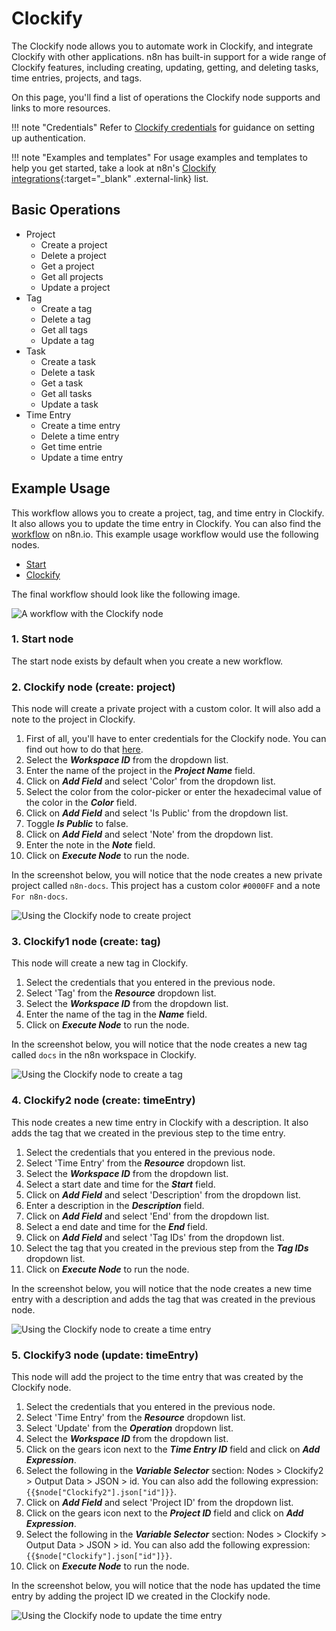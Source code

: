 # Clockify

The Clockify node allows you to automate work in Clockify, and integrate Clockify with other applications. n8n has built-in support for a wide range of Clockify features, including creating, updating, getting, and deleting tasks, time entries, projects, and tags.

On this page, you'll find a list of operations the Clockify node supports and links to more resources.

!!! note "Credentials"
    Refer to [Clockify credentials](/integrations/builtin/credentials/clockify/) for guidance on setting up authentication. 

!!! note "Examples and templates"
    For usage examples and templates to help you get started, take a look at n8n's [Clockify integrations](https://n8n.io/integrations/clockify/){:target="_blank" .external-link} list.


## Basic Operations

* Project
    * Create a project
    * Delete a project
    * Get a project
    * Get all projects
    * Update a project
* Tag
    * Create a tag
    * Delete a tag
    * Get all tags
    * Update a tag
* Task
    * Create a task
    * Delete a task
    * Get a task
    * Get all tasks
    * Update a task
* Time Entry
    * Create a time entry
    * Delete a time entry
    * Get time entrie
    * Update a time entry

## Example Usage

This workflow allows you to create a project, tag, and time entry in Clockify. It also allows you to update the time entry in Clockify. You can also find the [workflow](https://n8n.io/workflows/701) on n8n.io. This example usage workflow would use the following nodes.
- [Start](/integrations/builtin/core-nodes/n8n-nodes-base.start/)
- [Clockify]()

The final workflow should look like the following image.

![A workflow with the Clockify node](/_images/integrations/builtin/app-nodes/clockify/workflow.png)

### 1. Start node

The start node exists by default when you create a new workflow.


### 2. Clockify node (create: project)

This node will create a private project with a custom color. It will also add a note to the project in Clockify.

1. First of all, you'll have to enter credentials for the Clockify node. You can find out how to do that [here](/integrations/builtin/credentials/clockify/).
2. Select the ***Workspace ID*** from the dropdown list.
3. Enter the name of the project in the ***Project Name*** field.
4. Click on ***Add Field*** and select 'Color' from the dropdown list.
5. Select the color from the color-picker or enter the hexadecimal value of the color in the ***Color*** field.
6. Click on ***Add Field*** and select 'Is Public' from the dropdown list.
7. Toggle ***Is Public*** to false.
8. Click on ***Add Field*** and select 'Note' from the dropdown list.
9. Enter the note in the ***Note*** field.
10. Click on ***Execute Node*** to run the node.

In the screenshot below, you will notice that the node creates a new private project called `n8n-docs`. This project has a custom color `#0000FF` and a note `For n8n-docs`.

![Using the Clockify node to create project](/_images/integrations/builtin/app-nodes/clockify/clockify_node.png)



### 3. Clockify1 node (create: tag)

This node will create a new tag in Clockify.

1. Select the credentials that you entered in the previous node.
2. Select 'Tag' from the ***Resource*** dropdown list.
3. Select the ***Workspace ID*** from the dropdown list.
4. Enter the name of the tag in the ***Name*** field.
5. Click on ***Execute Node*** to run the node.


In the screenshot below, you will notice that the node creates a new tag called `docs` in the n8n workspace in Clockify.

![Using the Clockify node to create a tag](/_images/integrations/builtin/app-nodes/clockify/clockify1_node.png)



### 4. Clockify2 node (create: timeEntry)

This node creates a new time entry in Clockify with a description. It also adds the tag that we created in the previous step to the time entry.

1. Select the credentials that you entered in the previous node.
2. Select 'Time Entry' from the ***Resource*** dropdown list.
3. Select the ***Workspace ID*** from the dropdown list.
4. Select a start date and time for the ***Start*** field.
5. Click on ***Add Field*** and select 'Description' from the dropdown list.
6. Enter a description in the ***Description*** field.
7. Click on ***Add Field*** and select 'End' from the dropdown list.
8. Select a end date and time for the ***End*** field.
9. Click on ***Add Field*** and select 'Tag IDs' from the dropdown list.
10. Select the tag that you created in the previous step from the ***Tag IDs*** dropdown list.
11. Click on ***Execute Node*** to run the node.


In the screenshot below, you will notice that the node creates a new time entry with a description and adds the tag that was created in the previous node.

![Using the Clockify node to create a time entry](/_images/integrations/builtin/app-nodes/clockify/clockify2_node.png)


### 5. Clockify3 node (update: timeEntry)

This node will add the project to the time entry that was created by the Clockify node.

1. Select the credentials that you entered in the previous node.
2. Select 'Time Entry' from the ***Resource*** dropdown list.
3. Select 'Update' from the ***Operation*** dropdown list.
4. Select the ***Workspace ID*** from the dropdown list.
5. Click on the gears icon next to the ***Time Entry ID*** field and click on ***Add Expression***.
6. Select the following in the ***Variable Selector*** section: Nodes > Clockify2 > Output Data > JSON > id. You can also add the following expression: `{{$node["Clockify2"].json["id"]}}`.
7. Click on ***Add Field*** and select 'Project ID' from the dropdown list.
8. Click on the gears icon next to the ***Project ID*** field and click on ***Add Expression***.
9. Select the following in the ***Variable Selector*** section: Nodes > Clockify > Output Data > JSON > id. You can also add the following expression: `{{$node["Clockify"].json["id"]}}`.
10. Click on ***Execute Node*** to run the node.


In the screenshot below, you will notice that the node has updated the time entry by adding the project ID we created in the Clockify node.

![Using the Clockify node to update the time entry](/_images/integrations/builtin/app-nodes/clockify/clockify3_node.png)
